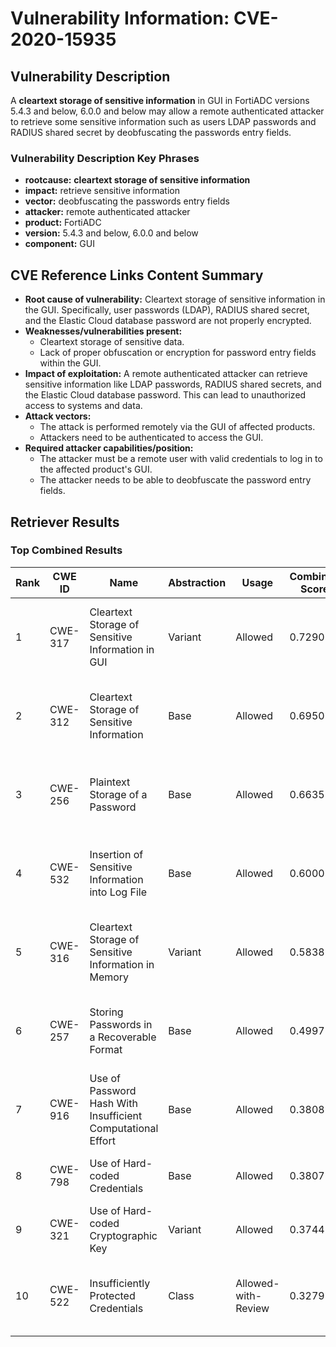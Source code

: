 # Vulnerability Information: CVE-2020-15935

## Vulnerability Description
A **cleartext storage of sensitive information** in GUI in FortiADC versions 5.4.3 and below, 6.0.0 and below may allow a remote authenticated attacker to retrieve some sensitive information such as users LDAP passwords and RADIUS shared secret by deobfuscating the passwords entry fields.

### Vulnerability Description Key Phrases
- **rootcause:** **cleartext storage of sensitive information**
- **impact:** retrieve sensitive information
- **vector:** deobfuscating the passwords entry fields
- **attacker:** remote authenticated attacker
- **product:** FortiADC
- **version:** 5.4.3 and below, 6.0.0 and below
- **component:** GUI

## CVE Reference Links Content Summary
- **Root cause of vulnerability:** Cleartext storage of sensitive information in the GUI. Specifically, user passwords (LDAP), RADIUS shared secret, and the Elastic Cloud database password are not properly encrypted.
- **Weaknesses/vulnerabilities present:**
    - Cleartext storage of sensitive data.
    - Lack of proper obfuscation or encryption for password entry fields within the GUI.
- **Impact of exploitation:** A remote authenticated attacker can retrieve sensitive information like LDAP passwords, RADIUS shared secrets, and the Elastic Cloud database password. This can lead to unauthorized access to systems and data.
- **Attack vectors:**
    - The attack is performed remotely via the GUI of affected products.
    - Attackers need to be authenticated to access the GUI.
- **Required attacker capabilities/position:**
    - The attacker must be a remote user with valid credentials to log in to the affected product's GUI.
    - The attacker needs to be able to deobfuscate the password entry fields.

## Retriever Results

### Top Combined Results

| Rank | CWE ID | Name | Abstraction | Usage | Combined Score | Retrievers | Individual Scores |
|------|--------|------|-------------|-------|---------------|------------|-------------------|
| 1 | CWE-317 | Cleartext Storage of Sensitive Information in GUI | Variant | Allowed | 0.7290 | dense, sparse, graph | dense: 0.703, sparse: 0.409, graph: 0.570 |
| 2 | CWE-312 | Cleartext Storage of Sensitive Information | Base | Allowed | 0.6950 | dense, sparse, graph | dense: 0.608, sparse: 0.252, graph: 0.689 |
| 3 | CWE-256 | Plaintext Storage of a Password | Base | Allowed | 0.6635 | dense, sparse, graph | dense: 0.584, sparse: 0.262, graph: 0.620 |
| 4 | CWE-532 | Insertion of Sensitive Information into Log File | Base | Allowed | 0.6000 | dense, sparse, graph | dense: 0.513, sparse: 0.266, graph: 0.535 |
| 5 | CWE-316 | Cleartext Storage of Sensitive Information in Memory | Variant | Allowed | 0.5838 | dense, sparse, graph | dense: 0.607, sparse: 0.226, graph: 0.557 |
| 6 | CWE-257 | Storing Passwords in a Recoverable Format | Base | Allowed | 0.4997 | dense, sparse, graph | dense: 0.531, sparse: 0.220, graph: 0.301 |
| 7 | CWE-916 | Use of Password Hash With Insufficient Computational Effort | Base | Allowed | 0.3808 | dense, sparse | dense: 0.517, sparse: 0.214 |
| 8 | CWE-798 | Use of Hard-coded Credentials | Base | Allowed | 0.3807 | dense, sparse | dense: 0.512, sparse: 0.217 |
| 9 | CWE-321 | Use of Hard-coded Cryptographic Key | Variant | Allowed | 0.3744 | dense, sparse | dense: 0.544, sparse: 0.233 |
| 10 | CWE-522 | Insufficiently Protected Credentials | Class | Allowed-with-Review | 0.3279 | dense, sparse, graph | dense: 0.545, sparse: 0.257, graph: 0.387 |

